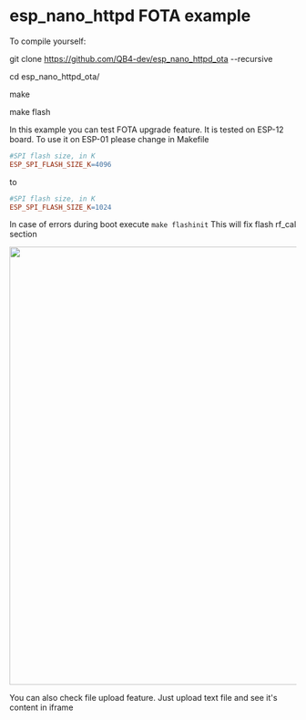 # esp_nano_httpd FOTA example

To compile yourself:

git clone https://github.com/QB4-dev/esp_nano_httpd_ota --recursive

cd esp_nano_httpd_ota/

make

make flash

In this example you can test FOTA upgrade feature. It is tested on ESP-12 board. To use it on ESP-01 please change in Makefile
```Makefile
#SPI flash size, in K
ESP_SPI_FLASH_SIZE_K=4096
```
to 
```Makefile
#SPI flash size, in K
ESP_SPI_FLASH_SIZE_K=1024
```
In case of errors during boot execute
`make flashinit`
This will fix flash rf_cal section

<img src="https://gfycat.com/UnsungObedientAmericankestrel" width="1024" height="768" />

You can also check file upload feature. Just upload text file and see it's content in iframe
